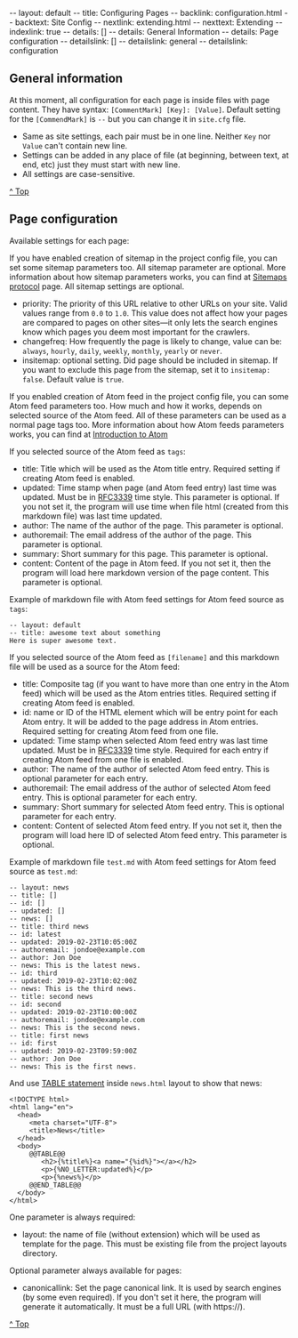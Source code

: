 -- layout: default
-- title: Configuring Pages
-- backlink: configuration.html
-- backtext: Site Config
-- nextlink: extending.html
-- nexttext: Extending
-- indexlink: true
-- details: []
-- details: General Information
-- details: Page configuration
-- detailslink: []
-- detailslink: general
-- detailslink: configuration
## <a name="general"></a>General information
At this moment, all configuration for each page is inside files with page
content. They have syntax: `[CommentMark] [Key]: [Value]`. Default setting
for the `[CommendMark]` is `--` but you can change it in `site.cfg` file.

* Same as site settings, each pair must be in one line. Neither `Key` nor
  `Value` can't contain new line.
* Settings can be added in any place of file (at beginning, between text, at
  end, etc) just they must start with new line.
* All settings are case-sensitive.

<a href="#top">^ Top</a>

## <a name="configuration"></a>Page configuration

Available settings for each page:

If you have enabled creation of sitemap in the project config file, you can
set some sitemap parameters too. All sitemap parameter are optional. More
information about how sitemap parameters works, you can find at
[Sitemaps protocol](https://www.sitemaps.org/protocol.html#xmlTagDefinitions)
page. All sitemap settings are optional.

* priority: The priority of this URL relative to other URLs on your site.
  Valid values range from `0.0` to `1.0`. This value does not affect how your
  pages are compared to pages on other sites—it only lets the search engines
  know which pages you deem most important for the crawlers.
* changefreq: How frequently the page is likely to change, value can be:
  `always`, `hourly`, `daily`, `weekly`, `monthly`, `yearly` or `never`.
* insitemap: optional setting. Did page should be included in sitemap. If you
  want to exclude this page from the sitemap, set it to `insitemap: false`.
  Default value is `true`.

If you enabled creation of Atom feed in the project config file, you can some
Atom feed parameters too. How much and how it works, depends on selected source
of the Atom feed. All of these parameters can be used as a normal page tags too.
More information about how Atom feeds parameters works, you can find at
[Introduction to Atom](https://validator.w3.org/feed/docs/atom.html)

If you selected source of the Atom feed as `tags`:

* title: Title which will be used as the Atom title entry. Required setting if
  creating Atom feed is enabled.
* updated: Time stamp when page (and Atom feed entry) last time was updated.
  Must be in [RFC3339](http://www.faqs.org/rfcs/rfc3339.html) time style. This
  parameter is optional. If you not set it, the program will use time when file
  html (created from this markdown file) was last time updated.
* author: The name of the author of the page. This parameter is optional.
* authoremail: The email address of the author of the page. This parameter is
  optional.
* summary: Short summary for this page. This parameter is optional.
* content: Content of the page in Atom feed. If you not set it, then the
  program will load here markdown version of the page content. This parameter
  is optional.

Example of markdown file with Atom feed settings for Atom feed source as
`tags`:

    -- layout: default
    -- title: awesome text about something
    Here is super awesome text.

If you selected source of the Atom feed as `[filename]` and this markdown file
will be used as a source for the Atom feed:

* title: Composite tag (if you want to have more than one entry in the Atom
  feed) which will be used as the Atom entries titles. Required setting if
  creating Atom feed is enabled.
* id: name or ID of the HTML element which will be entry point for each Atom
  entry. It will be added to the page address in Atom entries. Required
  setting for creating Atom feed from one file.
* updated: Time stamp when selected Atom feed entry was last time updated.
  Must be in [RFC3339](http://www.faqs.org/rfcs/rfc3339.html) time style.
  Required for each entry if creating Atom feed from one file is enabled.
* author: The name of the author of selected Atom feed entry. This is
  optional parameter for each entry.
* authoremail: The email address of the author of selected Atom feed entry.
  This is optional parameter for each entry.
* summary: Short summary for selected Atom feed entry. This is optional
  parameter for each entry.
* content: Content of selected Atom feed entry. If you not set it, then the
  program will load here ID of selected Atom feed entry. This parameter is
  optional.

Example of markdown file `test.md` with Atom feed settings for Atom feed
source as `test.md`:

    -- layout: news
    -- title: []
    -- id: []
    -- updated: []
    -- news: []
    -- title: third news
    -- id: latest
    -- updated: 2019-02-23T10:05:00Z
    -- authoremail: jondoe@example.com
    -- author: Jon Doe
    -- news: This is the latest news.
    -- id: third
    -- updated: 2019-02-23T10:02:00Z
    -- news: This is the third news.
    -- title: second news
    -- id: second
    -- updated: 2019-02-23T10:00:00Z
    -- authoremail: jondoe@example.com
    -- news: This is the second news.
    -- title: first news
    -- id: first
    -- updated: 2019-02-23T09:59:00Z
    -- author: Jon Doe
    -- news: This is the first news.

And use [TABLE statement](http://docs.adacore.com/aws-docs/templates_parser/template_statements.html#table-statement)
inside `news.html` layout to show that news:

    <!DOCTYPE html>
    <html lang="en">
      <head>
         <meta charset="UTF-8">
         <title>News</title>
      </head>
      <body>
         @@TABLE@@
            <h2>{%title%}<a name="{%id%}"></a></h2>
            <p>{%NO_LETTER:updated%}</p>
            <p>{%news%}</p>
         @@END_TABLE@@
      </body>
    </html>

One parameter is always required:

* layout: the name of file (without extension) which will be used as template
  for the page. This must be existing file from the project layouts directory.

Optional parameter always available for pages:

* canonicallink: Set the page canonical link. It is used by search engines
  (by some even required). If you don't set it here, the program will generate
  it automatically. It must be a full URL (with https://).

<a href="#top">^ Top</a>

